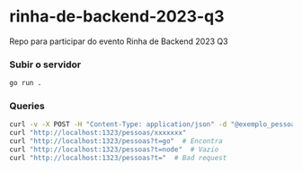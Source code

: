 # rinha-de-backend-2023-q3
Repo para participar do evento Rinha de Backend 2023 Q3

### Subir o servidor

```sh
go run .
```

### Queries

```sh
curl -v -X POST -H "Content-Type: application/json" -d "@exemplo_pessoa.json" http://localhost:1323/pessoas
curl "http://localhost:1323/pessoas/xxxxxxx"
curl "http://localhost:1323/pessoas?t=go"  # Encontra
curl "http://localhost:1323/pessoas?t=node"  # Vazio
curl "http://localhost:1323/pessoas?t="  # Bad request
```
